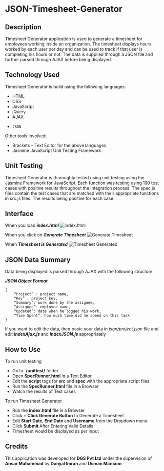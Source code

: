 # JSON-Timesheet-Generator

## Description
  Timesheet Generator application is used to generate a timesheet for employees working inside an organization. The timesheet displays hours worked by each user per day and can be used to track if that user is completing his hours or not. The data is supplied through a JSON file and further parsed through AJAX before being displayed.

## Technology Used
  Timesheet Generator is build using the following languages:
  -	HTML
  -	CSS
  -	JavaScript
  -	jQuery
  -	AJAX  
  -     JSON
  
Other tools involved:
  -	Brackets – Text Editor for the above languages
  -	Jasmine JavaScript Unit Testing Framework

## Unit Testing
  Timesheet Generator is thoroughly tested using unit testing using the Jasmine Framework for JavaScript. Each function was testing using 100 test cases with positive results throughout the integration process. The spec.js files contain the test cases that are matched with their appropriate functions in src.js files. The results being positive for each case.

## Interface

When you load **_index.html_**
![index.html](http://i.imgur.com/ym74OdB.png)

When you click on **_Generate Timesheet_**
![Generate Timesheet](http://i.imgur.com/dhO2qbp.png)

When **_Timesheet is Generated_**
![Timesheet Generated](http://i.imgur.com/2JG2Txi.png)

## JSON Data Summary
  Data being displayed is parsed through AJAX with the following structure:

**_JSON Object Format_**
```
{
    “Project” : project name,
    “Key” : project key,
    “Summary”: work done by the assignee,
    “Assignee”: employee name,
    “Updated”: date when he logged his work,
    “Time Spent”: how much time did he spend on this task
}
```

If you want to edit the data, then paste your data in *json/project.json* file and edit **_indexAjax.js_** and **_indexJSON.js_** appropriately

## How to Use
	
To run unit testing
-	Go to **./unittest/** folder
-	Open **SpecRunner.html** in a Text Editor
-	Edit the **script** tags for **src** and **spec** with the appropriate script files
-	Run the **SpecRunner.html** file in a Browser
-	Watch the results of Test cases

To run Timesheet Generator
-	Run the **index.html** file in a Browser
-	Click **+ Click Generate Button** to Generate a Timesheet
-	Edit **Start Date**, **End Date** and **Username** from the Dropdown menu
-	Click **Submit** After Entering Valid Details
-	Timesheet would be displayed as per input

## Credits
  This application was developed for **DGS Pvt Ltd** under the supervision of **Ansar Muhammad** by **Danyal Imran** and **Usman Mansoor**.

